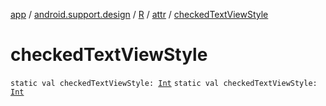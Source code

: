 [app](../../../index.md) / [android.support.design](../../index.md) / [R](../index.md) / [attr](index.md) / [checkedTextViewStyle](./checked-text-view-style.md)

# checkedTextViewStyle

`static val checkedTextViewStyle: `[`Int`](https://kotlinlang.org/api/latest/jvm/stdlib/kotlin/-int/index.html)
`static val checkedTextViewStyle: `[`Int`](https://kotlinlang.org/api/latest/jvm/stdlib/kotlin/-int/index.html)